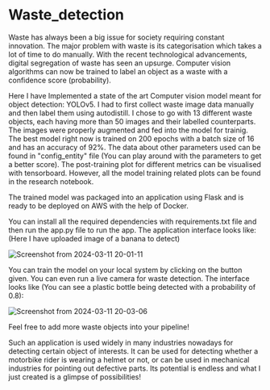 # Waste_detection

Waste has always been a big issue for society requiring constant innovation. The major problem with waste is its categorisation which takes a lot of time to do manually. With the recent technological advancements, digital segregation of waste has seen an upsurge. Computer vision algorithms can now be trained to label an object as a waste with a confidence score (probability). 

Here I have Implemented a state of the art Computer vision model meant for object detection: YOLOv5. I had to first collect waste image data manually and then label them using autodistill. I chose to go with 13 different waste objects, each having more than 50 images and their labelled counterparts. The images were properly augmented and fed into the model for trainig. The best model right now is trained on 200 epochs with a batch size of 16 and has an accuracy of 92%. The data about other parameters used can be found in "config_entity" file (You can play around with the parameters to get a better score). The post-training plot for different metrics can be visualised with tensorboard. However, all the model training related plots can be found in the research notebook.

The trained model was packaged into an application using Flask and is ready to be deployed on AWS with the help of Docker. 

You can install all the required dependencies with requirements.txt file and then run the app.py file to run the app. The application interface looks like:
(Here I have uploaded image of a banana to detect)

![Screenshot from 2024-03-11 20-01-11](https://github.com/shazam37/Waste_detection/assets/119686545/387b8bf1-c56c-4689-80c4-ed4ec304b932)

You can train the model on your local system by clicking on the button given. You can even run a live camera for waste detection. The interface looks like (You can see a plastic bottle being detected with a probability of 0.8): 

![Screenshot from 2024-03-11 20-03-06](https://github.com/shazam37/Waste_detection/assets/119686545/7c6fbb2f-a67e-4c90-a2bb-5049c270acc3)

Feel free to add more waste objects into your pipeline! 

Such an application is used widely in many industries nowadays for detecting certain object of interests. It can be used for detecting whether a motorbike rider is wearing a helmet or not, or can be used in mechanical industries for pointing out defective parts. Its potential is endless and what I just created is a glimpse of possibilities!
